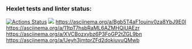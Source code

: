 ### Hexlet tests and linter status:
[![Actions Status](https://github.com/Alestasy/frontend-project-44/workflows/hexlet-check/badge.svg)](https://github.com/Alestasy/frontend-project-44/actions)
<a href="https://codeclimate.com/github/Alestasy/frontend-project-44/maintainability"><img src="https://api.codeclimate.com/v1/badges/3ca3cc6673c8a2ed3bb8/maintainability" /></a>
<a>https://asciinema.org/a/Bgb5T4aF1ouinv0za8YbJ9E0I</a>
<a>https://asciinema.org/a/11tpT7hsbRaML6AZMHQjUAEzr</a>
<a>https://asciinema.org/a/XVCBozxybz6P3FoGP2tZGL9bn</a>
<a>https://asciinema.org/a/Ueyh3jmtprZFd2dokiuvuQMwb</a>
